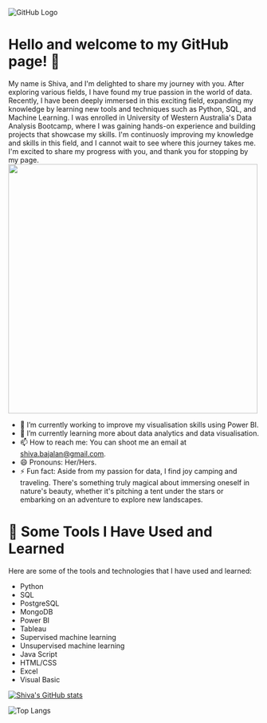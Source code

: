 
![GitHub Logo](https://encrypted-tbn0.gstatic.com/images?q=tbn:ANd9GcQyHjgJ9F0mhIjzhTkUYVTkyaaRr-2EJkMLIw&s)
#  Hello and welcome to my GitHub page! 👋
My name is Shiva, and I'm delighted to share my journey with you. After exploring various fields, I have found my true passion in the world of data. Recently, I have been deeply immersed in this exciting field, expanding my knowledge by learning new tools and techniques such as Python, SQL, and Machine Learning. I was enrolled in University of Western Australia's Data Analysis Bootcamp, where I was gaining hands-on experience and building projects that showcase my skills. I'm continuosly improving my knowledge and skills in this field, and I cannot wait to see where this journey takes me. I'm excited to share my progress with you, and thank you for stopping by my page.
<img src="[image_url](https://encrypted-tbn0.gstatic.com/images?q=tbn:ANd9GcQyHjgJ9F0mhIjzhTkUYVTkyaaRr-2EJkMLIw&s)"  style="width:500px;">
* 🔭 I’m currently working to improve my visualisation skills using Power BI.
* 🌱 I’m currently learning more about data analytics and data visualisation.
* 📫 How to reach me: You can shoot me an email at shiva.bajalan@gmail.com.
* 😄 Pronouns: Her/Hers.
* ⚡ Fun fact: Aside from my passion for data, I find joy camping and traveling. There's something truly magical about immersing oneself in nature's beauty, whether it's pitching a tent under the stars or embarking on an adventure to explore new landscapes. 
# 🚀  Some Tools I Have Used and Learned
Here are some of the tools and technologies that I have used and learned:

* Python
* SQL
* PostgreSQL
* MongoDB
* Power BI
* Tableau
* Supervised machine learning
* Unsupervised machine learning
* Java Script
* HTML/CSS
* Excel
* Visual Basic

[![Shiva's GitHub stats](https://github-readme-stats.vercel.app/api?username=Shivabajelan)](https://github.com/Shivabajelan/github-readme-stats)
 
![Top Langs](https://github-readme-stats.vercel.app/api/top-langs/?username=Shivabajelan&layout=compact)
